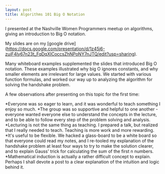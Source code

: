 ```yaml
---
layout: post
title: Algorithms 101 Big O Notation
---
```

I presented at the Nashville Women Programmers meetup on algorithms, giving an introduction to Big O notation.

My slides are on my [google drive] (https://docs.google.com/presentation/d/1z45j6-zuiF4Iy67n23t_FqDqXICoccsZhNPoNY7nJTQ/edit?usp=sharing). 

Many whiteboard examples supplemented the slides that introduced Big O notation. These examples illustrated why big O ignores constants, and why smaller elements are irrelevant for large values. We started with various function formulas, and worked our way up to analyzing the algorithm for solving the handshake problem. 

A few observations after presenting on this topic for the first time:

*Everyone was so eager to learn, and it was wonderful to teach something I enjoy so much. 
*The group was so supportive and helpful to one another - everyone wanted everyone else to understand the concepts in the lecture, and to be able to follow every step of the problem solving and analysis.
*Lecturing is not the same thing as teaching. I prepared a talk, but realized that I really needed to teach. Teaching is more work and more rewarding.
*It's useful to be flexible. We hacked a glass-board to be a white board so that everyone could read my notes, and I re-tooled my explanation of the handshake problem at least four ways to try to make the solution clearer, and to explain Gauss' trick for calculating the sum of the first n numbers.
*Mathematical induction is actually a rather difficult concept to explain. Perhaps I shall devote a post to a clear explanation of the intuition and logic behind it.




